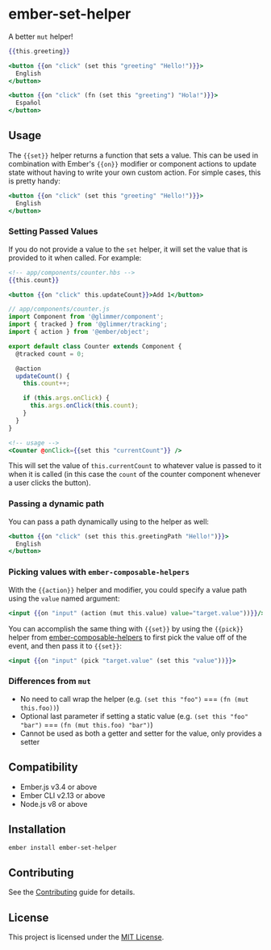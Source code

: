 # ember-set-helper

A better `mut` helper!

```hbs
{{this.greeting}}

<button {{on "click" (set this "greeting" "Hello!")}}>
  English
</button>

<button {{on "click" (fn (set this "greeting") "Hola!")}}>
  Español
</button>
```

## Usage

The `{{set}}` helper returns a function that sets a value. This can be used in
combination with Ember's `{{on}}` modifier or component actions to update state
without having to write your own custom action. For simple cases, this is pretty
handy:

```hbs
<button {{on "click" (set this "greeting" "Hello!")}}>
  English
</button>
```

### Setting Passed Values

If you do not provide a value to the `set` helper, it will set the value that is
provided to it when called. For example:

```hbs
<!-- app/components/counter.hbs -->
{{this.count}}

<button {{on "click" this.updateCount}}>Add 1</button>
```

```js
// app/components/counter.js
import Component from '@glimmer/component';
import { tracked } from '@glimmer/tracking';
import { action } from '@ember/object';

export default class Counter extends Component {
  @tracked count = 0;

  @action
  updateCount() {
    this.count++;

    if (this.args.onClick) {
      this.args.onClick(this.count);
    }
  }
}
```

```hbs
<!-- usage -->
<Counter @onClick={{set this "currentCount"}} />
```

This will set the value of `this.currentCount` to whatever value is passed to it
when it is called (in this case the `count` of the counter component whenever a
user clicks the button).

### Passing a dynamic path

You can pass a path dynamically using to the helper as well:

```hbs
<button {{on "click" (set this this.greetingPath "Hello!")}}>
  English
</button>
```

### Picking values with `ember-composable-helpers`

With the `{{action}}` helper and modifier, you could specify a value path using
the `value` named argument:

```hbs
<input {{on "input" (action (mut this.value) value="target.value"))}}/>
```

You can accomplish the same thing with `{{set}}` by using the `{{pick}}` helper
from [ember-composable-helpers](https://github.com/DockYard/ember-composable-helpers)
to first pick the value off of the event, and then pass it to `{{set}}`:

```hbs
<input {{on "input" (pick "target.value" (set this "value"))}}>
```

### Differences from `mut`

- No need to call wrap the helper (e.g. `(set this "foo")` === `(fn (mut this.foo))`)
- Optional last parameter if setting a static value (e.g. `(set this "foo" "bar")` === `(fn (mut this.foo) "bar")`)
- Cannot be used as both a getter and setter for the value, only provides a setter

## Compatibility

- Ember.js v3.4 or above
- Ember CLI v2.13 or above
- Node.js v8 or above

## Installation

```
ember install ember-set-helper
```

## Contributing

See the [Contributing](CONTRIBUTING.md) guide for details.

## License

This project is licensed under the [MIT License](LICENSE.md).
